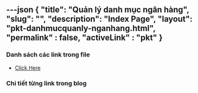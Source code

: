 ---json
{
    "title": "Quản lý danh mục ngân hàng",
    "slug": "",
    "description": "Index Page",
    "layout": "pkt-danhmucquanly-nganhang.html",
    "permalink" : false,
    "activeLink" : "pkt"
}
---

### Danh sách các link trong file
- [Click Here](./blog-list.html)

### Chi tiết từng link trong blog